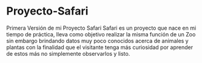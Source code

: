 # Proyecto-Safari
Primera Versión de mi Proyecto Safari
Safari es un proyecto que nace en mi tiempo de práctica, lleva como objetivo realizar la misma función de un Zoo sin embargo brindando datos muy poco conocidos acerca de animales y plantas con la finalidad que el visitante tenga más curiosidad por aprender de estos más no simplemente observarlos y listo.
